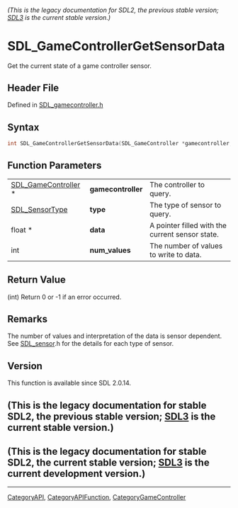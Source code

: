 ###### (This is the legacy documentation for SDL2, the previous stable version; [SDL3](https://wiki.libsdl.org/SDL3/) is the current stable version.)
# SDL_GameControllerGetSensorData

Get the current state of a game controller sensor.

## Header File

Defined in [SDL_gamecontroller.h](https://github.com/libsdl-org/SDL/blob/SDL2/include/SDL_gamecontroller.h)

## Syntax

```c
int SDL_GameControllerGetSensorData(SDL_GameController *gamecontroller, SDL_SensorType type, float *data, int num_values);
```

## Function Parameters

|                                            |                    |                                                 |
| ------------------------------------------ | ------------------ | ----------------------------------------------- |
| [SDL_GameController](SDL_GameController) * | **gamecontroller** | The controller to query.                        |
| [SDL_SensorType](SDL_SensorType)           | **type**           | The type of sensor to query.                    |
| float *                                    | **data**           | A pointer filled with the current sensor state. |
| int                                        | **num_values**     | The number of values to write to data.          |

## Return Value

(int) Return 0 or -1 if an error occurred.

## Remarks

The number of values and interpretation of the data is sensor dependent.
See [SDL_sensor](SDL_sensor).h for the details for each type of sensor.

## Version

This function is available since SDL 2.0.14.

## (This is the legacy documentation for stable SDL2, the previous stable version; [SDL3](https://wiki.libsdl.org/SDL3/) is the current stable version.)



## (This is the legacy documentation for stable SDL2, the current stable version; [SDL3](https://wiki.libsdl.org/SDL3/) is the current development version.)



----
[CategoryAPI](CategoryAPI), [CategoryAPIFunction](CategoryAPIFunction), [CategoryGameController](CategoryGameController)

